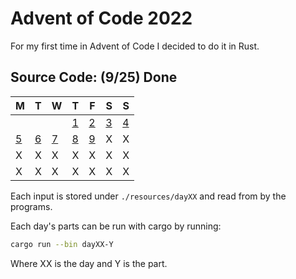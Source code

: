 # Advent of Code 2022

For my first time in Advent of Code I decided to do it in Rust.

## Source Code: (9/25) Done  

| M  | T  | W  | T  | F  | S  | S  |
|----|----|----|----|----|----|----|
|    |    |    |  [1](https://github.com/SrGesus/AdventofCode/tree/main/AoC2022/src/bin) |  [2](https://github.com/SrGesus/AdventofCode/tree/main/AoC2022/src/bin) |  [3](https://github.com/SrGesus/AdventofCode/tree/main/AoC2022/src/bin) |  [4](https://github.com/SrGesus/AdventofCode/tree/main/AoC2022/src/bin) |
|  [5](https://github.com/SrGesus/AdventofCode/tree/main/AoC2022/src/bin) |  [6](https://github.com/SrGesus/AdventofCode/tree/main/AoC2022/src/bin) |  [7](https://github.com/SrGesus/AdventofCode/tree/main/AoC2022/src/bin) |  [8](https://github.com/SrGesus/AdventofCode/tree/main/AoC2022/src/bin) |  [9](https://github.com/SrGesus/AdventofCode/tree/main/AoC2022/src/bin) |  X |  X |
|  X |  X |  X |  X |  X |  X |  X |
|  X |  X |  X |  X |  X |  X |  X |

Each input is stored under `./resources/dayXX` and read from by the programs.

Each day's parts can be run with cargo by running:
```zsh
cargo run --bin dayXX-Y
```
Where XX is the day and Y is the part.


